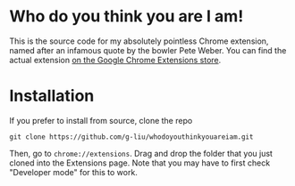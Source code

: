 Who do you think you are I am!
===============================

This is the source code for my absolutely pointless Chrome extension, named after an infamous quote by the bowler Pete Weber. You can find the actual extension [on the Google Chrome Extensions store](https://chrome.google.com/webstore/detail/who-do-you-think-you-are/iijkplkkgkhhfmfhbedibfipppdajlkn).

Installation
============

If you prefer to install from source, clone the repo

    git clone https://github.com/g-liu/whodoyouthinkyouareiam.git

Then, go to `chrome://extensions`. Drag and drop the folder that you just cloned into the Extensions page. Note that you may have to first check "Developer mode" for this to work.
